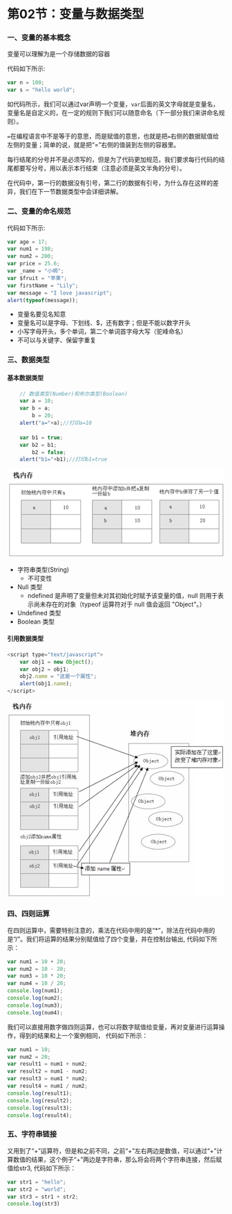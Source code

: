 # 第02节：变量与数据类型

### 一、变量的基本概念

变量可以理解为是一个存储数据的容器

代码如下所示:
``` js
var n = 100;
var s = "hello world";
```

如代码所示，我们可以通过var声明一个变量，`var`后面的英文字母就是变量名，变量名是自定义的，在一定的规则下我们可以随意命名（下一部分我们来讲命名规则）。

`=`在编程语言中不是等于的意思，而是赋值的意思，也就是把`=`右侧的数据赋值给左侧的变量；简单的说，就是把“=”右侧的值装到左侧的容器里。

每行结尾的分号并不是必须写的，但是为了代码更加规范，我们要求每行代码的结尾都要写分号，用以表示本行结束（注意必须是英文半角的分号）。

在代码中，第一行的数据没有引号，第二行的数据有引号，为什么存在这样的差异，我们在下一节数据类型中会详细讲解。

### 二、变量的命名规范

代码如下所示:

``` js
var age = 17;
var num1 = 198;
var num2 = 200;
var price = 25.6;
var _name = "小明";
var $fruit = "苹果";
var firstName = "Lily";
var message = "I love javascript";
alert(typeof(message));
```

* 变量名要见名知意
* 变量名可以是字母、下划线、$，还有数字；但是不能以数字开头
* 小写字母开头，多个单词，第二个单词首字母大写（驼峰命名）
* 不可以与关键字、保留字重复


### 三、数据类型

#### 基本数据类型

``` js
    // 数值类型(Number)和布尔类型(Boolean)
    var a = 10;
    var b = a;
        b = 20;
    alert("a="+a);//打印a=10

    var b1 = true;
    var b2 = b1;
        b2 = false;
    alert("b1="+b1);//打印b1=true

``` 
![基本数据类型赋值的过程](../img/1.png)

+ 字符串类型(String)
    + 不可变性
+ Null 类型
    + ndefined 是声明了变量但未对其初始化时赋予该变量的值，null 则用于表示尚未存在的对象（typeof 运算符对于 null 值会返回 "Object"。）
+ Undefined 类型
+ Boolean 类型

#### 引用数据类型
``` js
<script type="text/javascript">
    var obj1 = new Object();
    var obj2 = obj1;
    obj2.name = "这是一个属性";
    alert(obj1.name); 
</script>
``` 
![引用数据类型赋值过程](../img/2.png)



### 四、四则运算

在四则运算中，需要特别注意的，乘法在代码中用的是“*”，除法在代码中用的是“/”。我们将运算的结果分别赋值给了四个变量，并在控制台输出,
代码如下所示：

``` js
var num1 = 10 + 20;
var num2 = 10 - 20;
var num3 = 10 * 20;
var num4 = 10 / 20;
console.log(num1);
console.log(num2);
console.log(num3);
console.log(num4);
```

我们可以直接用数字做四则运算，也可以将数字赋值给变量，再对变量进行运算操作，得到的结果和上一个案例相同，
代码如下所示：

``` js
var num1 = 10;
var num2 = 20;
var result1 = num1 + num2;
var result2 = num1 - num2;
var result3 = num1 * num2;
var result4 = num1 / num2;
console.log(result1);
console.log(result2);
console.log(result3);
console.log(result4);
```

### 五、字符串链接

又用到了“+”运算符，但是和之前不同，之前“+”左右两边是数值，可以通过“+”计算数值的结果，这个例子“+”两边是字符串，那么将会将两个字符串连接，然后赋值给str3,
代码如下所示：

``` js
var str1 = "hello";
var str2 = "world";
var str3 = str1 + str2;
console.log(str3)
```

